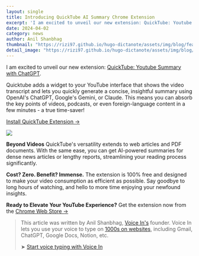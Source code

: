 ```yaml
---
layout: single
title: Introducing QuickTube AI Summary Chrome Extension
excerpt: 'I am excited to unveil our new extension: QuickTube: Youtube Summary with ChatGPT.'
date: 2024-04-02
category: news
author: Anil Shanbhag
thumbnail: "https://rizi97.github.io/hugo-dictanote/assets/img/blog/featured.jpg"
detail_image: "https://rizi97.github.io/hugo-dictanote/assets/img/blog/detail.png"
---
```


I am excited to unveil our new extension: [QuickTube: Youtube Summary with ChatGPT](https://chromewebstore.google.com/detail/youtube-summary-with-chat/leidjgpcaiceoeebkdjfcaeboidcjiea).

Quicktube adds a widget to your YouTube interface that shows the video transcript and lets you quickly generate a concise, insightful summary using OpenAI's ChatGPT, Google's Gemini, or Claude. This means you can absorb the key points of videos, podcasts, or even foreign-language content in a few minutes - a true time-saver!

[Install QuickTube Extension →](https://chromewebstore.google.com/detail/youtube-summary-with-chat/leidjgpcaiceoeebkdjfcaeboidcjiea)

![](https://rizi97.github.io/hugo-dictanote/assets/img/blog/screenshot.width-800.png)

**Beyond Videos**
QuickTube's versatility extends to web articles and PDF documents. With the same ease, you can get AI-powered summaries for dense news articles or lengthy reports, streamlining your reading process significantly.

**Cost? Zero. Benefit? Immense.**
The extension is 100% free and designed to make your video consumption as efficient as possible. Say goodbye to long hours of watching, and hello to more time enjoying your newfound insights.

**Ready to Elevate Your YouTube Experience?**
Get the extension now from the [Chrome Web Store →](https://chromewebstore.google.com/detail/youtube-summary-with-chat/leidjgpcaiceoeebkdjfcaeboidcjiea)

> This article was written by Anil Shanbhag, [Voice In's](/voicein/) founder. Voice In lets you use your voice to type on [1000s on websites](https://dictanote.co/voicein/apps/), including Gmail, ChatGPT, Google Docs, Notion, etc.
> 
> ➤ [Start voice typing with Voice In](/voicein/)